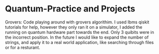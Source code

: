 # Quantum-Practice and Projects

Grovers: Code playing around with grovers algorithim. I used Ibms qiskit tutorials for help, however they only ran it on a simulator, I added the running on quantum hardware part towards the end. Only 3 quibits were in the incorrect position. In the future I would like to expand the number of strings, and apply it to a real world application, like searching through files or for a resturant. 
